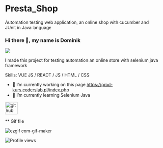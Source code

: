 # Presta_Shop
Automation testing web application, an online shop with cucumber and JUnit in Java language
### Hi there 👋, my name is Dominik
![](https://user-images.githubusercontent.com/66419930/92467054-e7a00a80-f1c8-11ea-9233-c6572ce26995.png)

I made this project for testing automation an online store with selenium java framework

Skills: VUE JS / REACT / JS / HTML / CSS

- 🔭 I’m currently working on this page.https://prod-kurs.coderslab.pl/index.php 
- 🌱 I’m currently learning Selenium Java 


[<img src='https://cdn.jsdelivr.net/npm/simple-icons@3.0.1/icons/github.svg' alt='github' height='40'>](https://github.com/z0ggy)  
 
** Gif file

![ezgif com-gif-maker](https://user-images.githubusercontent.com/66419930/92660408-401ef700-f2f2-11ea-963f-e34d2da91248.gif)

![Profile views](https://gpvc.arturio.dev/z0ggy) 
